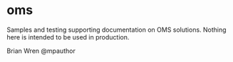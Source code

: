 # oms
Samples and testing supporting documentation on OMS solutions.  Nothing here is intended to be used in production.

Brian Wren
@mpauthor
